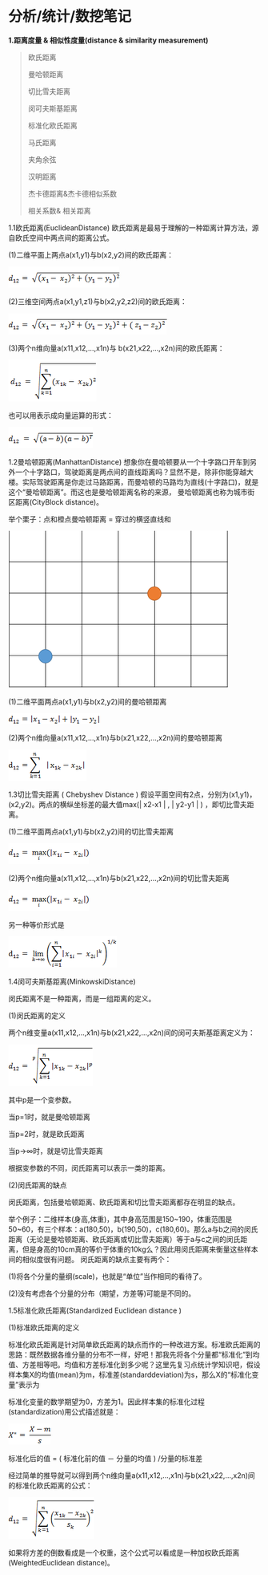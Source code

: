 # 分析/统计/数挖笔记

**1.距离度量 & 相似性度量(distance & similarity measurement)**

> 欧氏距离
>
> 曼哈顿距离
>
> 切比雪夫距离
>
> 闵可夫斯基距离
>
> 标准化欧氏距离
>
> 马氏距离
>
> 夹角余弦
>
> 汉明距离
>
> 杰卡德距离&杰卡德相似系数
>
> 相关系数& 相关距离

1.1欧氏距离(EuclideanDistance)
欧氏距离是最易于理解的一种距离计算方法，源自欧氏空间中两点间的距离公式。

(1)二维平面上两点a(x1,y1)与b(x2,y2)间的欧氏距离：

<img src="https://github.com/jm199504/Other-Notes/blob/master/Analysis-Knowledge/images/1.png">

(2)三维空间两点a(x1,y1,z1)与b(x2,y2,z2)间的欧氏距离：

<img src="https://github.com/jm199504/Other-Notes/blob/master/Analysis-Knowledge/images/2.png">

(3)两个n维向量a(x11,x12,…,x1n)与 b(x21,x22,…,x2n)间的欧氏距离：

<img src="https://github.com/jm199504/Other-Notes/blob/master/Analysis-Knowledge/images/3.png">

也可以用表示成向量运算的形式：

<img src="https://github.com/jm199504/Other-Notes/blob/master/Analysis-Knowledge/images/4.png">

1.2曼哈顿距离(ManhattanDistance)
想象你在曼哈顿要从一个十字路口开车到另外一个十字路口，驾驶距离是两点间的直线距离吗？显然不是，除非你能穿越大楼。实际驾驶距离是你走过马路距离，而曼哈顿的马路均为直线(十字路口)，就是这个“曼哈顿距离”。而这也是曼哈顿距离名称的来源， 曼哈顿距离也称为城市街区距离(CityBlock distance)。

举个栗子：点和橙点曼哈顿距离 = 穿过的横竖直线和

<img src="https://github.com/jm199504/Other-Notes/blob/master/Analysis-Knowledge/images/5.png">

(1)二维平面两点a(x1,y1)与b(x2,y2)间的曼哈顿距离

<img src="https://github.com/jm199504/Other-Notes/blob/master/Analysis-Knowledge/images/6.png">

(2)两个n维向量a(x11,x12,…,x1n)与b(x21,x22,…,x2n)间的曼哈顿距离

<img src="https://github.com/jm199504/Other-Notes/blob/master/Analysis-Knowledge/images/7.png">

1.3切比雪夫距离 ( Chebyshev Distance )
假设平面空间有2点，分别为(x1,y1)，(x2,y2)。两点的横纵坐标差的最大值max(| x2-x1 | , | y2-y1 | ) ，即切比雪夫距离。

(1)二维平面两点a(x1,y1)与b(x2,y2)间的切比雪夫距离

<img src="https://github.com/jm199504/Other-Notes/blob/master/Analysis-Knowledge/images/8.png">

(2)两个n维向量a(x11,x12,…,x1n)与b(x21,x22,…,x2n)间的切比雪夫距离

<img src="https://github.com/jm199504/Other-Notes/blob/master/Analysis-Knowledge/images/9.png">

另一种等价形式是

<img src="https://github.com/jm199504/Other-Notes/blob/master/Analysis-Knowledge/images/10.png">

1.4闵可夫斯基距离(MinkowskiDistance)

闵氏距离不是一种距离，而是一组距离的定义。

(1)闵氏距离的定义

两个n维变量a(x11,x12,…,x1n)与b(x21,x22,…,x2n)间的闵可夫斯基距离定义为：

<img src="https://github.com/jm199504/Other-Notes/blob/master/Analysis-Knowledge/images/11.png">

其中p是一个变参数。

当p=1时，就是曼哈顿距离

当p=2时，就是欧氏距离

当p→∞时，就是切比雪夫距离

根据变参数的不同，闵氏距离可以表示一类的距离。

(2)闵氏距离的缺点

闵氏距离，包括曼哈顿距离、欧氏距离和切比雪夫距离都存在明显的缺点。

举个例子：二维样本(身高,体重)，其中身高范围是150~190，体重范围是50~60，有三个样本：a(180,50)，b(190,50)，c(180,60)。那么a与b之间的闵氏距离（无论是曼哈顿距离、欧氏距离或切比雪夫距离）等于a与c之间的闵氏距离，但是身高的10cm真的等价于体重的10kg么？因此用闵氏距离来衡量这些样本间的相似度很有问题。
闵氏距离的缺点主要有两个：

(1)将各个分量的量纲(scale)，也就是“单位”当作相同的看待了。

(2)没有考虑各个分量的分布（期望，方差等)可能是不同的。

1.5标准化欧氏距离(Standardized Euclidean distance )

(1)标准欧氏距离的定义

标准化欧氏距离是针对简单欧氏距离的缺点而作的一种改进方案。标准欧氏距离的思路：既然数据各维分量的分布不一样，好吧！那我先将各个分量都“标准化”到均值、方差相等吧。均值和方差标准化到多少呢？这里先复习点统计学知识吧，假设样本集X的均值(mean)为m，标准差(standarddeviation)为s，那么X的“标准化变量”表示为

标准化变量的数学期望为0，方差为1。因此样本集的标准化过程(standardization)用公式描述就是：

<img src="https://github.com/jm199504/Other-Notes/blob/master/Analysis-Knowledge/images/12.png">

标准化后的值 =  ( 标准化前的值  － 分量的均值 ) /分量的标准差

经过简单的推导就可以得到两个n维向量a(x11,x12,…,x1n)与b(x21,x22,…,x2n)间的标准化欧氏距离的公式：

<img src="https://github.com/jm199504/Other-Notes/blob/master/Analysis-Knowledge/images/13.png">

如果将方差的倒数看成是一个权重，这个公式可以看成是一种加权欧氏距离(WeightedEuclidean distance)。



